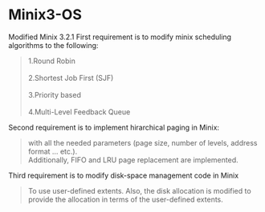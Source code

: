 # Minix3-OS
Modified Minix 3.2.1 
First requirement is to modify minix scheduling algorithms to the following:

> 1.Round Robin <br><br>
> 2.Shortest Job First (SJF) <br><br>
> 3.Priority based <br><br>
> 4.Multi-Level Feedback Queue <br>

Second requirement is to implement hirarchical paging in Minix:

> with all the needed parameters (page size, number
of levels, address format … etc.). <br>
Additionally, FIFO and LRU page replacement are implemented.

Third requirement is to modify disk-space management code in Minix 

> To use user-defined extents. Also, the disk allocation is modified to provide the allocation in terms of
the user-defined extents.
